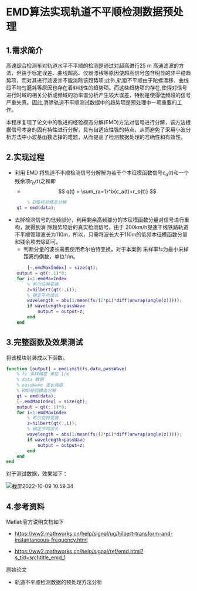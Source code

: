 # EMD算法实现轨道不平顺检测数据预处理

## 1.需求简介

高速综合检测车对轨道水平不平顺的检测是通过对超高进行25 m 高通滤波的方法，但由于标定误差、曲线超高、仪器漂移等原因使超高信号包含明显的非平稳趋势项，而对其进行滤波并不能消除该趋势项;此外,轨距不平顺由于陀螺漂移、曲线段不均匀磨耗等原因也存在着非线性的趋势项。而这些趋势项的存在,使得对信号进行时域的相关分析或频域的功率谱分析产生较大误差，特别是使得低频段的信号严重失真。因此,消除轨道不平顺测试数据中的趋势项是预处理中一项重要的工作。

本程序复现了论文中的改进的经验模态分解(EMD)方法对信号进行分解，该方法根据信号本身的固有特性进行分解，具有自适应性强的特点，从而避免了采用小波分析方法中小波基函数选择的难题，从而提高了检测数据处理的准确性和有效性。

## 2.实现过程

+ 利用 EMD 将轨道不半顺检测信号分解解为若干个本征模函数信号$c_a(t)$和一个残余项$r_b(t)$之和即
  + $$ q(t) = \sum_{a=1}^b{c_a(t)+r_b(t)} $$  

```matlab
		% EMD经验模态分解
    qt = emd(data);
```

+ 去掉检测信号的低频部分，利用剩余高频部分的本征模函数分量对信号进行重构，就得到消
  除趋势项后的真实检测信号。由于 200km/h提速干线铁路轨道不平顺管理波长为110m，所以，只需将波长大于110m的低频本征模函数分量和残余项去除即可。
  + 判断分量的波长需要使用希尔伯特变换，对于本案例 采样率fs为最小采样距离的倒数，单位1/m。

```matlab
		[~,emdMaxIndex] = size(qt);
    output = qt(:,1)*0;
    for i=1:emdMaxIndex
        % 希尔伯特变换
        z=hilbert(qt(:,i));   
        % 确定平均波长
        wavelength = abs(1/mean(fs/(2*pi)*diff(unwrap(angle(z)))));
        if wavelength<passWave
            output = output+z;
        end
    end
```

## 3.完整函数及效果测试

将该模块封装成以下函数。

```Matlab
function [output] = emdLimit(fs,data,passWave)
    % fs 采样精度 单位 1/m
    % data 数据
    % passWave 波长阈值
    % EMD经验模态分解
    qt = emd(data);
    [~,emdMaxIndex] = size(qt);
    output = qt(:,1)*0;
    for i=1:emdMaxIndex
        % 希尔伯特变换
        z=hilbert(qt(:,i));   
        % 确定平均波长
        wavelength = abs(1/mean(fs/(2*pi)*diff(unwrap(angle(z)))));
        if wavelength<passWave
            output = output+z;
        end
    end
end
```

对于测试数据，效果如下：

![截屏2022-10-09 10.59.34](https://nas.itrefer.com:5541/2022/10/09_%E6%88%AA%E5%B1%8F2022-10-09%2010.59.34.png)

## 4.参考资料

Matlab官方说明文档如下

+ https://ww2.mathworks.cn/help/signal/ug/hilbert-transform-and-instantaneous-frequency.html

+ https://ww2.mathworks.cn/help/signal/ref/emd.html?s_tid=srchtitle_emd_1

原始论文

+ 轨道不平顺检测数据的预处理方法分析
